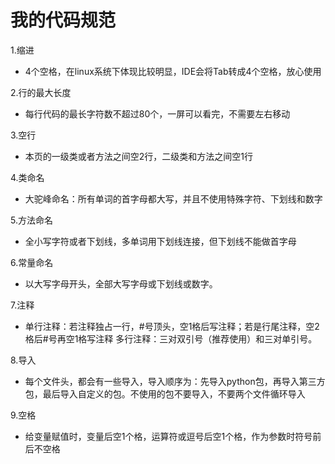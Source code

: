 # 我的代码规范
1.缩进
- 4个空格，在linux系统下体现比较明显，IDE会将Tab转成4个空格，放心使用

2.行的最大长度
- 每行代码的最长字符数不超过80个，一屏可以看完，不需要左右移动

3.空行
- 本页的一级类或者方法之间空2行，二级类和方法之间空1行

4.类命名
- 大驼峰命名：所有单词的首字母都大写，并且不使用特殊字符、下划线和数字

5.方法命名
- 全小写字符或者下划线，多单词用下划线连接，但下划线不能做首字母

6.常量命名
- 以大写字母开头，全部大写字母或下划线或数字。

7.注释
- 单行注释：若注释独占一行，#号顶头，空1格后写注释；若是行尾注释，空2格后#号再空1格写注释
多行注释：三对双引号（推荐使用）和三对单引号。

8.导入
- 每个文件头，都会有一些导入，导入顺序为：先导入python包，再导入第三方包，最后导入自定义的包。不使用的包不要导入，不要两个文件循环导入

9.空格
- 给变量赋值时，变量后空1个格，运算符或逗号后空1个格，作为参数时符号前后不空格
